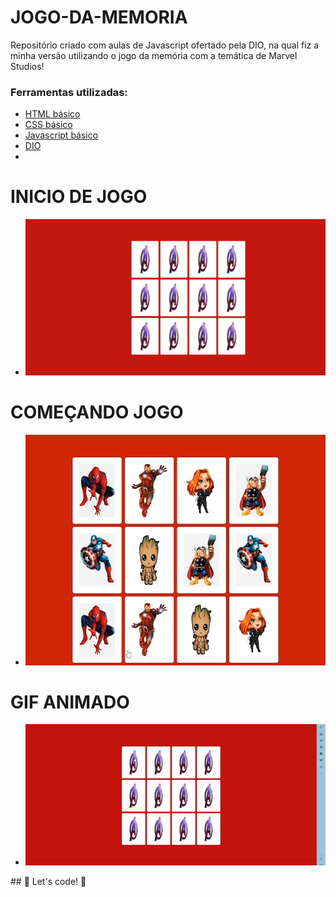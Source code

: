 # JOGO-DA-MEMORIA

Repositório criado com aulas de Javascript ofertado pela DIO, na qual fiz a minha versão utilizando  o jogo da memória com a temática de Marvel Studios! 

### Ferramentas utilizadas:

* [HTML básico](https://www.w3schools.com/html/)
* [CSS básico](https://developer.mozilla.org/pt-BR/docs/Web/CSS)
* [Javascript básico](https://developer.mozilla.org/pt-BR/docs/Web/JavaScript)
* [DIO](https://dio.me/sign-up?ref=1BBJE0QUYH)
* 
 
<h1> INICIO DE JOGO </h1>
<ul>
    <li>
        <a href=""><img src="assets/img/1.png"/></a>
    </li>
</ul>

<h1> COMEÇANDO JOGO </h1>
<ul>
    <li>
        <a href=""><img src="assets/img/2.png"/></a>
    </li>
</ul>
<h1> GIF ANIMADO </h1>
<ul>
    <li>
        <a href=""><img src="assets/img/GIF.gif"/></a>

</ul>
## 🚀 Let's code! 🚀
